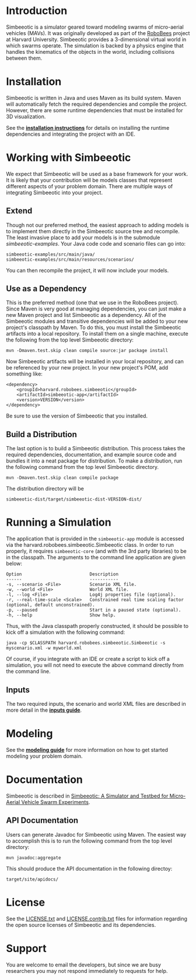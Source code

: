 # Introduction

Simbeeotic is a simulator geared toward modeling swarms of micro-aerial vehicles (MAVs). It was originally developed as part of the [RoboBees](http://robobees.seas.harvard.edu) project at Harvard University. Simbeeotic provides a 3-dimensional virtual world in which swarms operate. The simulation is backed by a physics engine that handles the kinematics of the objects in the world, including collisions between them.

# Installation
Simbeeotic is written in Java and uses Maven as its build system. Maven will automatically fetch the required dependencies and compile the project. However, there are some runtime dependencies that must be installed for 3D visualization.

See the **[installation instructions](simbeeotic/blob/master/site/install.md)** for details on installing the runtime dependencies and integrating the project with an IDE.


# Working with Simbeeotic
We expect that Simbeeotic will be used as a base framework for your work. It is likely that your contribution will be models classes that represent different aspects of your problem domain. There are multiple ways of integrating Simbeeotic into your project. 

## Extend
Though not our preferred method, the easiest approach to adding models is to implement them directly in the Simbeeotic source tree and recompile. The least invasive place to add your models is in the submodule *simbeeotic-examples*. Your Java code code and scenario files can go into:

    simbeeotic-examples/src/main/java/
    simbeeotic-examples/src/main/resources/scenarios/

You can then recompile the project, it will now include your models.

## Use as a Dependency
This is the preferred method (one that we use in the RoboBees project). Since Maven is very good at managing dependencies, you can just make a new Maven project and list Simbeeotic as a dependency. All of the Simbeeotic modules and transitive dependencies will be added to your new project's classpath by Maven. To do this, you must install the Simbeeotic artifacts into a local repository. To install them on a single machine, execute the following from the top level Simbeeotic directory:

    mvn -Dmaven.test.skip clean compile source:jar package install

Now Simbeeotic artifacts will be installed in your local repository, and can be referenced by your new project. In your new project's POM, add something like:

    <dependency>
        <groupId>harvard.robobees.simbeeotic</groupId>
        <artifactId>simbeeotic-app</artifactId>
        <version>VERSION</version>
    </dependency>

Be sure to use the version of Simbeeotic that you installed.

## Build a Distribution
The last option is to build a Simbeeotic distribution. This process takes the required dependencies, documentation, and example source code and bundles it into a neat package for distribution. To make a distribution, run the following command from the top level Simbeeotic directory.

    mvn -Dmaven.test.skip clean compile package

The distribution directory will be

    simbeeotic-dist/target/simbeeotic-dist-VERSION-dist/

# Running a Simulation
The application that is provided in the `simbeeotic-app` module is accessed via the harvard.robobees.simbeeotic.Simbeeotic class. In order to run properly, it requires `simbeeotic-core` (and with the 3rd party libraries) to be in the classpath. The arguments to the command line application are given below:

    Option               			Description                            
    ------                       	-----------
    -s, --scenario <File>			Scenario XML file.                     
    -w, --world <File>				World XML file.                              
    -l, --log <File>				Log4j properties file (optional).      
    -r, --real-time-scale <Scale>	Constrained real time scaling factor (optional, default unconstrained).
    -p, --paused					Start in a paused state (optional).
    -h, --help						Show help.

Thus, with the Java classpath properly constructed, it should be possible to kick off a simulation with the following command:

    java -cp $CLASSPATH harvard.robobees.simbeeotic.Simbeeotic -s myscenario.xml -w myworld.xml

Of course, if you integrate with an IDE or create a script to kick off a simulation, you will not need to execute the above command directly from the command line.

## Inputs

The two required inputs, the scenario and world XML files are described in more detail in the **[inputs guide](simbeeotic/blob/master/site/inputs.md)**.

# Modeling
See the **[modeling guide](simbeeotic/blob/master/site/modeling.md)** for more information on how to get started modeling your problem domain.

# Documentation

Simbeeotic is described in [Simbeeotic: A Simulator and Testbed for Micro-Aerial Vehicle Swarm Experiments](simbeeotic/raw/master/site/simbeeotic-ipsn12.pdf).

## API Documentation
Users can generate Javadoc for Simbeeotic using Maven. The easiest way to accomplish this is to run the following command from the top level directory:

    mvn javadoc:aggregate

This should produce the API documentation in the following directoy:

    target/site/apidocs/

# License
See the [LICENSE.txt](simbeeotic/blob/master/LICENSE.txt) and [LICENSE.contrib.txt](simbeeotic/blob/master/LICENSE.contrib.txt) files for information regarding the open source licenses of Simbeeotic and its dependencies. 
 
# Support
You are welcome to email the developers, but since we are busy researchers you may not respond immediately to requests for help.
    